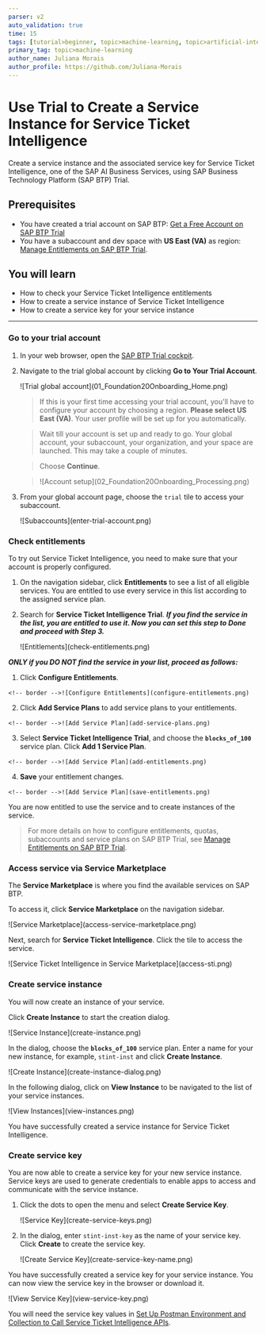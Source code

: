 ```yaml
---
parser: v2
auto_validation: true
time: 15
tags: [tutorial>beginner, topic>machine-learning, topic>artificial-intelligence, topic>cloud, software-product>sap-business-technology-platform, software-product>sap-ai-business-services, software-product>service-ticket-intelligence]
primary_tag: topic>machine-learning
author_name: Juliana Morais
author_profile: https://github.com/Juliana-Morais
---
```


# Use Trial to Create a Service Instance for Service Ticket Intelligence
<!-- description --> Create a service instance and the associated service key for Service Ticket Intelligence, one of the SAP AI Business Services, using SAP Business Technology Platform (SAP BTP) Trial.

## Prerequisites
- You have created a trial account on SAP BTP: [Get a Free Account on SAP BTP Trial](hcp-create-trial-account)
- You have a subaccount and dev space with **US East (VA)** as region: [Manage Entitlements on SAP BTP Trial](cp-trial-entitlements).

## You will learn
  - How to check your Service Ticket Intelligence entitlements
  - How to create a service instance of Service Ticket Intelligence
  - How to create a service key for your service instance
---

### Go to your trial account


1. In your web browser, open the [SAP BTP Trial cockpit](https://cockpit.hanatrial.ondemand.com/).

2. Navigate to the trial global account by clicking **Go to Your Trial Account**.

    <!-- border -->![Trial global account](01_Foundation20Onboarding_Home.png)

    >If this is your first time accessing your trial account, you'll have to configure your account by choosing a region. **Please select US East (VA)**. Your user profile will be set up for you automatically.

    >Wait till your account is set up and ready to go. Your global account, your subaccount, your organization, and your space are launched. This may take a couple of minutes.

    >Choose **Continue**.

    ><!-- border -->![Account setup](02_Foundation20Onboarding_Processing.png)

3. From your global account page, choose the `trial` tile to access your subaccount.

    <!-- border -->![Subaccounts](enter-trial-account.png)



### Check entitlements


To try out Service Ticket Intelligence, you need to make sure that your account is properly configured.

1. On the navigation sidebar, click **Entitlements** to see a list of all eligible services. You are entitled to use every service in this list according to the assigned service plan.

2. Search for **Service Ticket Intelligence Trial**. ***If you find the service in the list, you are entitled to use it. Now you can set this step to **Done** and proceed with Step 3.***

    <!-- border -->![Entitlements](check-entitlements.png)

***ONLY if you DO NOT find the service in your list, proceed as follows:***

  1. Click **Configure Entitlements**.

    <!-- border -->![Configure Entitlements](configure-entitlements.png)

  2. Click **Add Service Plans** to add service plans to your entitlements.

    <!-- border -->![Add Service Plan](add-service-plans.png)

  3. Select **Service Ticket Intelligence Trial**, and choose the **`blocks_of_100`** service plan. Click **Add 1 Service Plan**.

    <!-- border -->![Add Service Plan](add-entitlements.png)

  4. **Save** your entitlement changes.

    <!-- border -->![Add Service Plan](save-entitlements.png)    

You are now entitled to use the service and to create instances of the service.

>For more details on how to configure entitlements, quotas, subaccounts and service plans on SAP BTP Trial, see [Manage Entitlements on SAP BTP Trial](cp-trial-entitlements).



### Access service via Service Marketplace


The **Service Marketplace** is where you find the available services on SAP BTP.

To access it, click **Service Marketplace** on the navigation sidebar.

<!-- border -->![Service Marketplace](access-service-marketplace.png)

Next, search for **Service Ticket Intelligence**. Click the tile to access the service.

<!-- border -->![Service Ticket Intelligence in Service Marketplace](access-sti.png)



### Create service instance


You will now create an instance of your service.

Click **Create Instance** to start the creation dialog.

<!-- border -->![Service Instance](create-instance.png)

In the dialog, choose the **`blocks_of_100`** service plan. Enter a name for your new instance, for example, `stint-inst` and click **Create Instance**.

<!-- border -->![Create Instance](create-instance-dialog.png)

In the following dialog, click on **View Instance** to be navigated to the list of your service instances.

<!-- border -->![View Instances](view-instances.png)

You have successfully created a service instance for Service Ticket Intelligence.



### Create service key


You are now able to create a service key for your new service instance. Service keys are used to generate credentials to enable apps to access and communicate with the service instance.

  1. Click the dots to open the menu and select **Create Service Key**.

      <!-- border -->![Service Key](create-service-keys.png)

  2. In the dialog, enter `stint-inst-key` as the name of your service key. Click **Create** to create the service key.


      <!-- border -->![Create Service Key](create-service-key-name.png)

You have successfully created a service key for your service instance. You can now view the service key in the browser or download it.

<!-- border -->![View Service Key](view-service-key.png)

You will need the service key values in [Set Up Postman Environment and Collection to Call Service Ticket Intelligence APIs](cp-aibus-sti-setup-postman).


